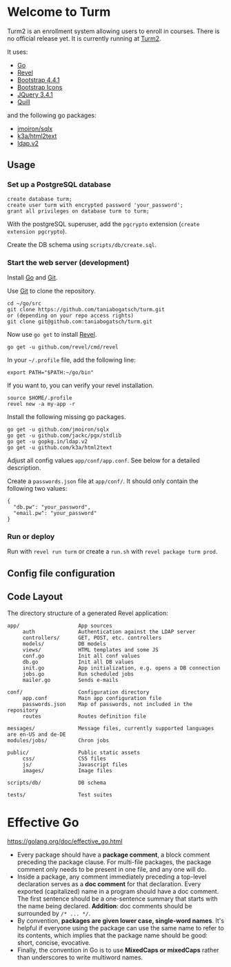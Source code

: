 # Welcome to Turm

Turm2 is an enrollment system allowing users to enroll in courses. There is no official release yet. It is currently running at [Turm2](https://turm2.tu-ilmenau.de).

It uses:
- [Go](https://github.com/golang/go)
- [Revel](https://github.com/revel/)
- [Bootstrap 4.4.1](https://getbootstrap.com)
- [Bootstrap Icons](https://icons.getbootstrap.com)
- [JQuery 3.4.1](https://jquery.com)
- [Quill](https://quilljs.com) 

and the following go packages:
- [jmoiron/sqlx](https://github.com/jmoiron/sqlx)
- [k3a/html2text](https://github.com/k3a/html2text)
- [ldap.v2](https://gopkg.in/ldap.v2)

## Usage

### Set up a PostgreSQL database

```
create database turm;
create user turm with encrypted password 'your_password';
grant all privileges on database turm to turm;
```
With the postgreSQL superuser, add the `pgcrypto` extension (`create extension pgcrypto`).

Create the DB schema using `scripts/db/create.sql`.

### Start the web server (development)

Install [Go](https://github.com/golang/go) and [Git](https://git-scm.com/).

Use [Git](https://git-scm.com/) to clone the repository. 

```
cd ~/go/src
git clone https://github.com/taniabogatsch/turm.git 
or (depending on your repo access rights)
git clone git@github.com:taniabogatsch/turm.git
```

Now use `go get` to install [Revel](https://github.com/revel/).

```
go get -u github.com/revel/cmd/revel
```

In your `~/.profile` file, add the following line:

```
export PATH="$PATH:~/go/bin"
```

If you want to, you can verify your revel installation.

```
source $HOME/.profile
revel new -a my-app -r
```

Install the following missing go packages.

```
go get -u github.com/jmoiron/sqlx
go get -u github.com/jackc/pgx/stdlib
go get -u gopkg.in/ldap.v2
go get -u github.com/k3a/html2text
```

Adjust all config values `app/conf/app.conf`. See below for a detailed description.

Create a `passwords.json` file at `app/conf/`. It should only contain the following two values:
```
{
  "db.pw": "your_password",
  "email.pw": "your_password"
}
```

### Run or deploy

Run with `revel run turm` or create a `run.sh` with `revel package turm prod`.

## Config file configuration

## Code Layout

The directory structure of a generated Revel application:

    app/                   App sources
         auth              Authentication against the LDAP server
         controllers/      GET, POST, etc. controllers
         models/           DB models
         views/            HTML templates and some JS
         conf.go           Init all conf values
         db.go             Init all DB values
         init.go           App initialization, e.g. opens a DB connection
         jobs.go           Run scheduled jobs
         mailer.go         Sends e-mails

    conf/                  Configuration directory
         app.conf          Main app configuration file
         passwords.json    Map of passwords, not included in the repository
         routes            Routes definition file

    messages/              Message files, currently supported languages are en-US and de-DE
    modules/jobs/          Chron jobs

    public/                Public static assets
         css/              CSS files
         js/               Javascript files
         images/           Image files
    
    scripts/db/            DB schema

    tests/                 Test suites
    
# Effective Go

https://golang.org/doc/effective_go.html

* Every package should have a **package comment**, a block comment preceding the package clause. For multi-file packages, the package comment only needs to be present in one file, and any one will do.
* Inside a package, any comment immediately preceding a top-level declaration serves as a **doc comment** for that declaration. Every exported (capitalized) name in a program should have a doc comment. The first sentence should be a one-sentence summary that starts with the name being declared. **Addition**: doc comments should be surrounded by `/* ... */`.
* By convention, **packages are given lower case, single-word names**. It's helpful if everyone using the package can use the same name to refer to its contents, which implies that the package name should be good: short, concise, evocative.
* Finally, the convention in Go is to use **MixedCaps or mixedCaps** rather than underscores to write multiword names.
